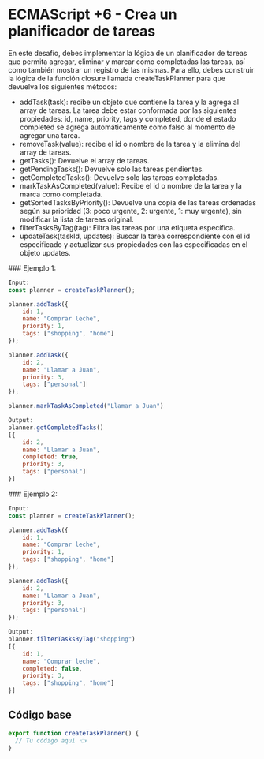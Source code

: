 # ECMAScript +6 - Crea un planificador de tareas

En este desafío, debes implementar la lógica de un planificador de tareas que permita agregar, eliminar y marcar como completadas las tareas, así como también mostrar un registro de las mismas. Para ello, debes construir la lógica de la función closure llamada createTaskPlanner para que devuelva los siguientes métodos:

- addTask(task): recibe un objeto que contiene la tarea y la agrega al array de tareas. La tarea debe estar conformada por las siguientes propiedades: id, name, priority, tags y completed, donde el estado completed se agrega automáticamente como falso al momento de agregar una tarea.
- removeTask(value): recibe el id o nombre de la tarea y la elimina del array de tareas.
- getTasks(): Devuelve el array de tareas.
- getPendingTasks(): Devuelve solo las tareas pendientes.
- getCompletedTasks(): Devuelve solo las tareas completadas.
- markTaskAsCompleted(value): Recibe el id o nombre de la tarea y la marca como completada.
- getSortedTasksByPriority(): Devuelve una copia de las tareas ordenadas según su prioridad (3: poco urgente, 2: urgente, 1: muy urgente), sin modificar la lista de tareas original.
- filterTasksByTag(tag): Filtra las tareas por una etiqueta específica.
- updateTask(taskId, updates): Buscar la tarea correspondiente con el id especificado y actualizar sus propiedades con las especificadas en el objeto updates.

### Ejemplo 1:

```javascript
Input:
const planner = createTaskPlanner();

planner.addTask({
    id: 1,
    name: "Comprar leche",
    priority: 1,
    tags: ["shopping", "home"]
});

planner.addTask({
    id: 2,
    name: "Llamar a Juan",
    priority: 3,
    tags: ["personal"]
});

planner.markTaskAsCompleted("Llamar a Juan")

Output:
planner.getCompletedTasks()
[{
    id: 2,
    name: "Llamar a Juan",
    completed: true,
    priority: 3,
    tags: ["personal"]
}]
```

### Ejemplo 2:

```javascript
Input:
const planner = createTaskPlanner();

planner.addTask({
    id: 1,
    name: "Comprar leche",
    priority: 1,
    tags: ["shopping", "home"]
});

planner.addTask({
    id: 2,
    name: "Llamar a Juan",
    priority: 3,
    tags: ["personal"]
});

Output:
planner.filterTasksByTag("shopping")
[{
    id: 1,
    name: "Comprar leche",
    completed: false,
    priority: 3,
    tags: ["shopping", "home"]
}]
```

## Código base

```javascript
export function createTaskPlanner() {
  // Tu código aquí 👈
}
```
